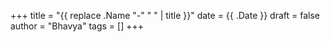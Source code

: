 +++
title = "{{ replace .Name "-" " " | title }}"
date = {{ .Date }}
draft = false
author = "Bhavya"
tags = []
+++

